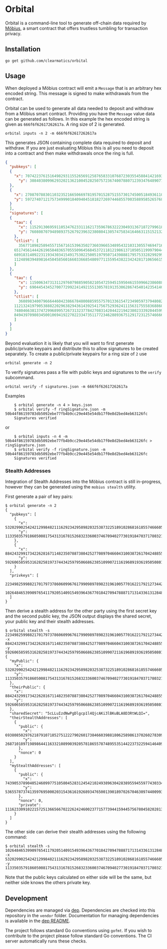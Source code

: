 # Orbital

Orbital is a command-line tool to generate off-chain data required by [Möbius][3], a smart contract that offers trustless tumbling for transaction privacy.

## Installation

    go get github.com/clearmatics/orbital

## Usage

When deployed a Möbius contract will emit a `Message` that is an arbitrary hex encoded string. This message is signed to make withdrawals from the contract. 

Orbital can be used to generate all data needed to deposit and withdraw from a Möbius smart contract. Providing you have the `Message` value data can be generated as follows. In this example the hex encoded string is given as `666f6f62617262617a`. A ring size of 2 is generated.

    orbital inputs -n 2 -m 666f6f62617262617a

This generates JSON containing complete data required to deposit and withdraw. If you are just evaluating Möbius this is all you need to deposit into a contract and then make withdrawals once the ring is full. 

``` JSON
{
  "pubkeys": [
  {
    "x": 70742237615164982931155265691258765833107687230355458841421693916924953784687,
      "y": 30840380996293202136210045282507572367400788071239347648907713335359761829138
  },
  {
    "x": 27087078830110323521665066978195701528751557301745005184936110685042440855975,
    "y": 59727407121757349990184094045181827269744685570035889585265768058760849316377
  }
  ],
  "signatures": [
  {
    "tau": {
      "x": 115291306959110534762331116217359678632223049313671872799618131253150795715011,
      "y": 76080870794898937526792396323808041305747583416466311515213280049789496276229
    },
    "ctlist": [
      35677189825894557156716153963502736039665348954321031305574694716619151189549,
    65174561444261965848365705550964568453721181219861371050511999790449291429430,
    68918314092231193430341549175302250051979507143988817957533282992996303297168,
    112489839489816450458560166033668548097711559543822342428171065661517939963774
    ]
  },
  {
    "tau": {
      "x": 115006347313112976079885905821054725945159504615599662386088608699176267829093,
      "y": 69044543452700772992241492155130578191353062867454014235414028518071012328630
    },
    "ctlist": [
      36089834007966644604238667848008859557570133615472349059737948082862755319880,
    112132419790538882202963829436143925417567529362411156317555836886017363595398,
    74804663813747299689957267313237784270831420442219423802333920445997909078632,
    84943970980345001069419227022334735117723462889367512917231257466664229790991
    ]
  }
  ]
}
```

Beyond evaluation it is likely that you will want to first generate public/private keypairs and distribute this to allow signatures to be created separately. To create a public/private keypairs for a ring size of `2` use 
    
    orbital generate -n 2

To verify signatures pass a file with public keys and signatures to the `verify` subcommand.

    orbital verify -f signatures.json -m 666f6f62617262617a

Examples 
```
    $ orbital generate -n 4 > keys.json
    $ orbital verify -f ringSignature.json -m 50b44f86159783db5092ebe77fb4b9cc29e445e54db17f0e8d2bed4eb63126fc
    Signatures verified
```
or
```
    $ orbital inputs -n 4 -m 50b44f86159783db5092ebe77fb4b9cc29e445e54db17f0e8d2bed4eb63126fc > ringSignature.json
    $ orbital verify -f ringSignature.json -m 50b44f86159783db5092ebe77fb4b9cc29e445e54db17f0e8d2bed4eb63126fc
    Signatures verified
```

### Stealth Addresses

Integration of Stealth Addresses into the Möbius contract is still in-progress, however they can be generated using the `mobius stealth` utility.

First generate a pair of key pairs:

```
$ orbital generate -n 2
{
  "pubkeys": [
    {
      "x": 53202990254242129984821116292342958982032538732251891028681618557466605103267,
      "y": 113350357918605008175431316781526832336003746709402773019184703717803218368823
    },
    {
      "x": 88424329917342262816711482350788738042527708970466043100387261704248855107491,
      "y": 59260658595316282581973744342597950668623851099072116196891936195050801350643
    }
  ],
  "privkeys": [
    22349825998821701797378606099676179909897898231961005770162217921273442111598,
    102648465399097654117920514091549396436770184270947888717131433613128480538084
  ]
}
```

Then derive a stealth address for the other party using the first secret key and the second public key, the JSON output displays the shared secret, your public key and their stealth addresses.

```
$ orbital stealth -s 22349825998821701797378606099676179909897898231961005770162217921273442111598 -x 88424329917342262816711482350788738042527708970466043100387261704248855107491 -y 59260658595316282581973744342597950668623851099072116196891936195050801350643
{
  "myPublic": {
    "x": 53202990254242129984821116292342958982032538732251891028681618557466605103267,
    "y": 113350357918605008175431316781526832336003746709402773019184703717803218368823
  },
  "theirPublic": {
    "x": 88424329917342262816711482350788738042527708970466043100387261704248855107491,
    "y": 59260658595316282581973744342597950668623851099072116196891936195050801350643
  },
  "sharedSecret": "5cLLuIzdNwPgDlgcp1l4QjcAKi3lBKuBLA8D3RtWLQI=",
  "theirStealthAddresses": [
    {
      "public": {
        "x": 69380850297621879107185275122279026017384660398818062589861370260278309399018,
        "y": 26871018971989864411633210899039205781865578748955351442237322594146409159475
      },
      "nonce": 0
    }
  ],
  "myStealthAddresses": [
    {
      "public": {
        "x": 74390537890405246099775105804528312454210249389630428389559455977430334747312,
        "y": 53655787374135976950002031543616192689347650013901897026704630974400993904672
      },
      "nonce": 0,
      "private": 111623309102215725136656670222624246002377157739441594457567804582028137434860
    }
  ]
}

```

The other side can derive their stealth addresses using the following command:

```
$ orbital stealth -s 102648465399097654117920514091549396436770184270947888717131433613128480538084 -x 53202990254242129984821116292342958982032538732251891028681618557466605103267 -y 113350357918605008175431316781526832336003746709402773019184703717803218368823
```

Note that the public keys calculated on either side will be the same, but neither side knows the others private key.

## Development

Dependencies are managed via [dep][1]. Dependencies are checked into this repository in the `vendor` folder. Documentation for managing dependencies is available in the [dep README][2].

The project follows standard Go conventions using `gofmt`. If you wish to contribute to the project please follow standard Go conventions. The CI server automatically runs these checks.

[1]: https://github.com/golang/dep
[2]: https://github.com/golang/dep/blob/master/README.md
[3]: https://gitlab.clearmatics.com/oss/mobius
